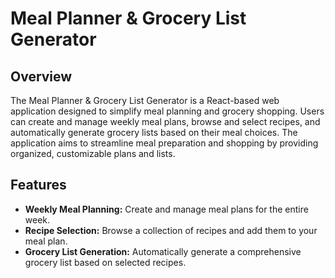 # Meal Planner & Grocery List Generator

## Overview

The Meal Planner & Grocery List Generator is a React-based web application designed to simplify meal planning and grocery shopping. Users can create and manage weekly meal plans, browse and select recipes, and automatically generate grocery lists based on their meal choices. The application aims to streamline meal preparation and shopping by providing organized, customizable plans and lists.

## Features

- **Weekly Meal Planning:** Create and manage meal plans for the entire week.
- **Recipe Selection:** Browse a collection of recipes and add them to your meal plan.
- **Grocery List Generation:** Automatically generate a comprehensive grocery list based on selected recipes.
